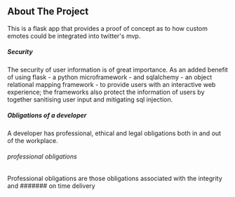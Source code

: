 ## About The Project
This is a flask app that provides a proof of concept as to how custom emotes could be integrated into twitter's mvp. 


##### Security
The security of user information is of great importance. As an added benefit of using flask - a python microframework - and sqlalchemy - an object relational mapping framework - to provide users with an interactive web experience; the frameworks also protect the information of users by together sanitising user input and mitigating sql injection.

##### Obligations of a developer
A developer has professional, ethical and legal obligations both in and out of the workplace.

###### professional obligations
Professional obligations are those obligations associated with the integrity and 
####### on time delivery
